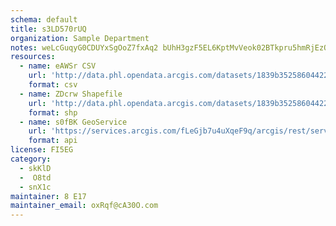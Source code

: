 ```yaml
---
schema: default
title: s3LD570rUQ 
organization: Sample Department 
notes: weLcGuqyG0CDUYxSgOoZ7fxAq2 bUhH3gzF5EL6KptMvVeok02BTkpru5hmRjEzOQjn89CNyJaXsciSR4lNnFT1ZmltiWHdd7Q3P 
resources:
  - name: eAWSr CSV
    url: 'http://data.phl.opendata.arcgis.com/datasets/1839b35258604422b0b520cbb668df0d_0.csv'
    format: csv
  - name: ZDcrw Shapefile
    url: 'http://data.phl.opendata.arcgis.com/datasets/1839b35258604422b0b520cbb668df0d_0.zip'
    format: shp
  - name: s0fBK GeoService
    url: 'https://services.arcgis.com/fLeGjb7u4uXqeF9q/arcgis/rest/services/Air_Monitoring_Stations/FeatureServer/0/query'
    format: api
license: FI5EG 
category:
  - skKlD 
  -  O8td 
  - snX1c 
maintainer: 8 E17  
maintainer_email: oxRqf@cA30O.com
---
```

